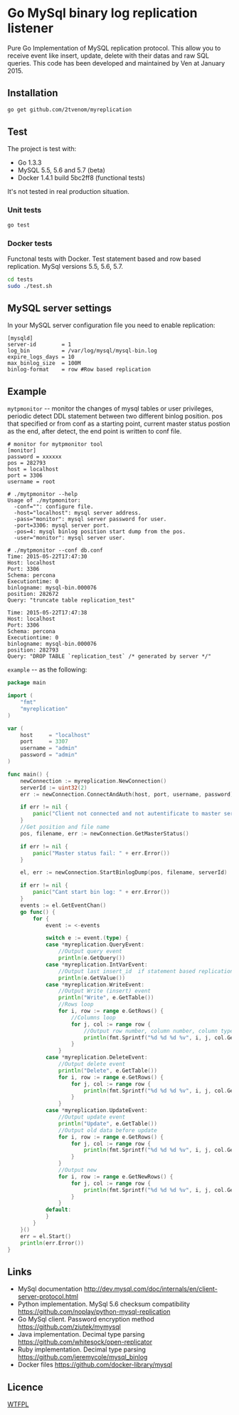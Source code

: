 # Go MySql binary log replication listener

Pure Go Implementation of MySQL replication protocol. This allow you to receive event like insert, update, delete with their datas and raw SQL queries. This code has been developed and maintained by Ven at January 2015.

## Installation

```bash
go get github.com/2tvenom/myreplication
```

## Test

The project is test with:

 - Go 1.3.3 
 - MySQL 5.5, 5.6 and 5.7 (beta)
 - Docker 1.4.1 build 5bc2ff8 (functional tests)

It's not tested in real production situation.

### Unit tests
```bash
go test
```

### Docker tests

Functonal tests with Docker. Test statement based and row based replication. MySql versions 5.5, 5.6, 5.7. 

```bash
cd tests
sudo ./test.sh
```

## MySQL server settings

In your MySQL server configuration file you need to enable replication:

    [mysqld]
    server-id		 = 1
    log_bin			 = /var/log/mysql/mysql-bin.log
    expire_logs_days = 10
    max_binlog_size  = 100M
    binlog-format    = row #Row based replication

## Example
`mytpmonitor` -- monitor the changes of mysql tables or user privileges,
periodic detect DDL statement between two different binlog position.
pos that specified or from conf as a starting point, current master status
postion as the end, after detect, the end point is written to conf file.

```
# monitor for mytpmonitor tool
[monitor]
password = xxxxxx
pos = 282793
host = localhost
port = 3306
username = root

# ./mytpmonitor --help
Usage of ./mytpmonitor:
  -conf="": configure file.
  -host="localhost": mysql server address.
  -pass="monitor": mysql server password for user.
  -port=3306: mysql server port.
  -pos=4: mysql binlog position start dump from the pos.
  -user="monitor": mysql server user.

# ./mytpmonitor --conf db.conf 
Time: 2015-05-22T17:47:30
Host: localhost
Port: 3306
Schema: percona
Executiontime: 0
binlogname: mysql-bin.000076
position: 282672
Query: "truncate table replication_test" 

Time: 2015-05-22T17:47:38
Host: localhost
Port: 3306
Schema: percona
Executiontime: 0
binlogname: mysql-bin.000076
position: 282793
Query: "DROP TABLE `replication_test` /* generated by server */"
```
`example` -- as the following:
```go
package main

import (
	"fmt"
	"myreplication"
)

var (
	host     = "localhost"
	port     = 3307
	username = "admin"
	password = "admin"
)

func main() {
	newConnection := myreplication.NewConnection()
	serverId := uint32(2)
	err := newConnection.ConnectAndAuth(host, port, username, password)

	if err != nil {
		panic("Client not connected and not autentificate to master server with error:" + err.Error())
	}
	//Get position and file name
	pos, filename, err := newConnection.GetMasterStatus()

	if err != nil {
		panic("Master status fail: " + err.Error())
	}

	el, err := newConnection.StartBinlogDump(pos, filename, serverId)

	if err != nil {
		panic("Cant start bin log: " + err.Error())
	}
	events := el.GetEventChan()
	go func() {
		for {
			event := <-events

			switch e := event.(type) {
			case *myreplication.QueryEvent:
				//Output query event
				println(e.GetQuery())
			case *myreplication.IntVarEvent:
				//Output last insert_id  if statement based replication
				println(e.GetValue())
			case *myreplication.WriteEvent:
				//Output Write (insert) event
				println("Write", e.GetTable())
				//Rows loop
				for i, row := range e.GetRows() {
					//Columns loop
					for j, col := range row {
						//Output row number, column number, column type and column value
						println(fmt.Sprintf("%d %d %d %v", i, j, col.GetType(), col.GetValue()))
					}
				}
			case *myreplication.DeleteEvent:
				//Output delete event
				println("Delete", e.GetTable())
				for i, row := range e.GetRows() {
					for j, col := range row {
						println(fmt.Sprintf("%d %d %d %v", i, j, col.GetType(), col.GetValue()))
					}
				}
			case *myreplication.UpdateEvent:
				//Output update event
				println("Update", e.GetTable())
				//Output old data before update
				for i, row := range e.GetRows() {
					for j, col := range row {
						println(fmt.Sprintf("%d %d %d %v", i, j, col.GetType(), col.GetValue()))
					}
				}
				//Output new
				for i, row := range e.GetNewRows() {
					for j, col := range row {
						println(fmt.Sprintf("%d %d %d %v", i, j, col.GetType(), col.GetValue()))
					}
				}
			default:
			}
		}
	}()
	err = el.Start()
	println(err.Error())
}

```
## Links
 - MySql documentation http://dev.mysql.com/doc/internals/en/client-server-protocol.html 
 - Python implementation. MySql 5.6 checksum compatibility https://github.com/noplay/python-mysql-replication
 - Go MySql client. Password encryption method https://github.com/ziutek/mymysql
 - Java implementation. Decimal type parsing https://github.com/whitesock/open-replicator 
 - Ruby implementation. Decimal type parsing https://github.com/jeremycole/mysql_binlog
 - Docker files https://github.com/docker-library/mysql
 

## Licence
[WTFPL](http://www.wtfpl.net/)
